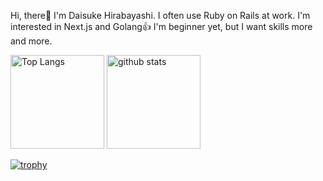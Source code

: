 Hi, there👋
I'm Daisuke Hirabayashi. I often use Ruby on Rails at work.
I'm interested in Next.js and Golang👍
I'm beginner yet, but I want skills more and more.
<p align="left"> 
  <img alt="Top Langs" height="150px" src="https://github-readme-stats.vercel.app/api/top-langs/?username=DaisukeHirabayashi&layout=compact&count_private=true&show_icons=true&theme=onedark" />
  <img alt="github stats" height="150px" src="https://github-readme-stats.vercel.app/api?username=DaisukeHirabayashi&count_private=true&show_icons=true&show_icons=true&theme=onedark" />
</p>

[![trophy](https://github-profile-trophy.vercel.app/?username=DaisukeHirabayashi&theme=onedark&column=7)](https://github.com/ryo-ma/github-profile-trophy)

